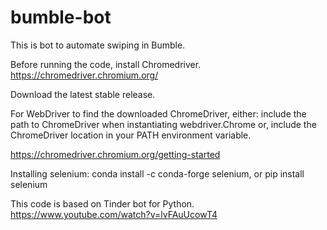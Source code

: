 # bumble-bot
This is bot to automate swiping in Bumble.

Before running the code, install Chromedriver.
https://chromedriver.chromium.org/

Download the latest stable release.

For WebDriver to find the downloaded ChromeDriver, either:
include the path to ChromeDriver when instantiating webdriver.Chrome or,
include the ChromeDriver location in your PATH environment variable.

https://chromedriver.chromium.org/getting-started

Installing selenium:
conda install -c conda-forge selenium, or
pip install selenium

This code is based on Tinder bot for Python. 
https://www.youtube.com/watch?v=lvFAuUcowT4
